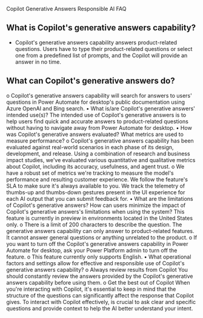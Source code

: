 Copilot Generative Answers Responsible AI FAQ

## What is Copilot's generative answers capability?
- Copilot's generative answers capability answers product-related questions. Users have to type their product-related questions or select one from a predefined list of prompts, and the Copilot will provide an answer in no time.
## What can Copilot's generative answers do? 
o	Copilot's generative answers capability will search for answers to users' questions in Power Automate for desktop's public documentation using Azure OpenAI and Bing search. 
•	What is/are Copilot's generative answers' intended use(s)?
	The intended use of Copilot's generative answers is to help users find quick and accurate answers to product-related questions without having to navigate away from Power Automate for desktop.
•	How was Copilot's generative answers evaluated? What metrics are used to measure performance?
o	Copilot's generative answers capability has been evaluated against real-world scenarios in each phase of its design, development, and release. Using a combination of research and business impact studies, we've evaluated various quantitative and qualitative metrics about Copilot, including its accuracy, usefulness, and agent trust.
o	We have a robust set of metrics we're tracking to measure the model's performance and resulting customer experience. We follow the feature's SLA to make sure it's always available to you. We track the telemetry of thumbs-up and thumbs-down gestures present in the UI experience for each AI output that you can submit feedback for.
•	 What are the limitations of Copilot's generative answers? How can users minimize the impact of Copilot's generative answers's limitations when using the system?
	This feature is currently in preview in environments located in the United States only.
o	There is a limit of 200 characters to describe the question.
	The generative answers capability can only answer to product-related features. It cannot answer general questions or anything unrelated to the product.
o	If you want to turn off the Copilot's generative answers capability in Power Automate for desktop, ask your Power Platform admin to turn off the feature.
o	This feature currently only supports English.
•	What operational factors and settings allow for effective and responsible use of Copilot's generative answers capability?
o	Always review results from Copilot
You should constantly review the answers provided by the Copilot's generative answers capability before using them. 
o	Get the best out of Copilot
When you're interacting with Copilot, it's essential to keep in mind that the structure of the questions can significantly affect the response that Copilot gives. To interact with Copilot effectively, is crucial to ask clear and specific questions and provide context to help the AI better understand your intent.

